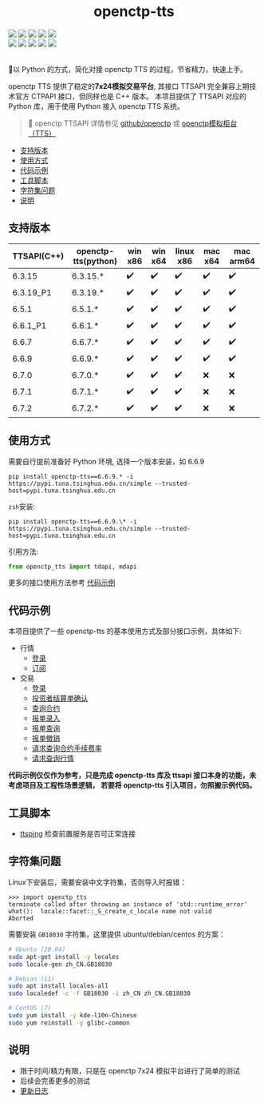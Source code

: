 <h1 align="center">openctp-tts</h1>

<div>
    <a href="#"><img src="https://flat.badgen.net/badge/os/windows-x86/cyan?icon=windows" /></a>
    <a href="#"><img src="https://flat.badgen.net/badge/os/windows-x86_64/cyan?icon=windows" /></a>
    <a href="#"><img src="https://img.shields.io/badge/os-linux_x86_64-white?style=flat-square&logo=linux&logoColor=white&color=rgb(35%2C189%2C204)" /></a>
    <a href="#"><img src="https://flat.badgen.net/badge/os/macos-x86_64/cyan?icon=apple" /></a>
    <a href="#"><img src="https://flat.badgen.net/badge/os/macos-arm64/cyan?icon=apple" /></a>
</div>
<div>
    <a href="#"><img src="https://flat.badgen.net/badge/python/3.7|3.8|3.9|3.10|3.11|3.12/blue" /></a>
    <a href="https://pepy.tech/project/openctp-tts" ><img src="https://static.pepy.tech/badge/openctp-tts" /></a>
    <a href="#" ><img src="https://flat.badgen.net/badge/license/BSD-3/blue?" /></a>
    <a href="#" ><img src="https://flat.badgen.net/badge/test/pass/green?icon=github" /></a>
    <a href="#" ><img src="https://flat.badgen.net/badge/CI/success/green?icon=github" /></a>
</div>

<br>

:rocket:以 Python 的方式，简化对接 openctp TTS 的过程，节省精力，快速上手。

openctp TTS 提供了稳定的**7x24模拟交易平台**, 其接口 TTSAPI 完全兼容上期技术官方 CTPAPI 接口，但同样也是 C++ 版本。
本项目提供了 TTSAPI 对应的 Python 库，用于使用 Python 接入 openctp TTS 系统。

> :memo: openctp TTSAPI 详情参见 [github/openctp](https://github.com/openctp/openctp)
> 或 [openctp模拟柜台（TTS）](http://121.37.80.177:50080/Download.html)

* [支持版本](#支持版本)
* [使用方式](#使用方式)
* [代码示例](#代码示例)
* [工具脚本](#工具脚本)
* [字符集问题](#字符集问题)
* [说明](#说明)

## 支持版本

| TTSAPI(C++) | openctp-tts(python) | win x86            | win x64            | linux x86          | mac x64            | mac arm64          |
|-------------|---------------------|--------------------|--------------------|--------------------|--------------------|--------------------|
| 6.3.15      | 6.3.15.*            | :heavy_check_mark: | :heavy_check_mark: | :heavy_check_mark: | :heavy_check_mark: | :heavy_check_mark: |
| 6.3.19_P1   | 6.3.19.*            | :heavy_check_mark: | :heavy_check_mark: | :heavy_check_mark: | :heavy_check_mark: | :heavy_check_mark: |
| 6.5.1       | 6.5.1.*             | :heavy_check_mark: | :heavy_check_mark: | :heavy_check_mark: | :heavy_check_mark: | :heavy_check_mark: |
| 6.6.1_P1    | 6.6.1.*             | :heavy_check_mark: | :heavy_check_mark: | :heavy_check_mark: | :heavy_check_mark: | :heavy_check_mark: |
| 6.6.7       | 6.6.7.*             | :heavy_check_mark: | :heavy_check_mark: | :heavy_check_mark: | :heavy_check_mark: | :heavy_check_mark: |
| 6.6.9       | 6.6.9.*             | :heavy_check_mark: | :heavy_check_mark: | :heavy_check_mark: | :heavy_check_mark: | :heavy_check_mark: |
| 6.7.0       | 6.7.0.*             | :heavy_check_mark: | :heavy_check_mark: | :heavy_check_mark: | :x:                | :x:                |
| 6.7.1       | 6.7.1.*             | :heavy_check_mark: | :heavy_check_mark: | :heavy_check_mark: | :x:                | :x:                |
| 6.7.2       | 6.7.2.*             | :heavy_check_mark: | :heavy_check_mark: | :heavy_check_mark: | :x:                | :x:                |

## 使用方式

需要自行提前准备好 Python 环境, 选择一个版本安装，如 6.6.9

```shell
pip install openctp-tts==6.6.9.* -i https://pypi.tuna.tsinghua.edu.cn/simple --trusted-host=pypi.tuna.tsinghua.edu.cn
```

`zsh`安装:

```shell
pip install openctp-tts==6.6.9.\* -i https://pypi.tuna.tsinghua.edu.cn/simple --trusted-host=pypi.tuna.tsinghua.edu.cn
```

引用方法:

```python 
from openctp_tts import tdapi, mdapi
```

更多的接口使用方法参考 [代码示例](#代码示例)

## 代码示例

本项目提供了一些 openctp-tts 的基本使用方式及部分接口示例，具体如下:

- 行情
    - [登录](demo/md_login.py)
    - [订阅](demo/md_subscribe.py)
- 交易
    - [登录](demo/td_login.py)
    - [投资者结算单确认](demo/td_settlement.py)
    - [查询合约](demo/td_qry_instrument.py)
    - [报单录入](demo/td_order_insert.py)
    - [报单查询](demo/td_order_query.py)
    - [报单撤销](demo/td_order_cancel.py)
    - [请求查询合约手续费率](demo/td_qry_instrument_commission_rate.py)
    - [请求查询行情](demo/td_qry_depth_market_data.py)

**代码示例仅仅作为参考，只是完成 openctp-tts 库及 ttsapi 接口本身的功能，未考虑项目及工程性场景逻辑，
若要将 openctp-tts 引入项目，勿照搬示例代码。**

## 工具脚本

- [ttsping](tools/ttsping.py) 检查前置服务是否可正常连接

## 字符集问题

Linux下安装后，需要安装中文字符集，否则导入时报错：

```text
>>> import openctp_tts
terminate called after throwing an instance of 'std::runtime_error'
what():  locale::facet::_S_create_c_locale name not valid
Aborted
```

需要安装 `GB18030` 字符集，这里提供 ubuntu/debian/centos 的方案：

```bash
# Ubuntu (20.04)
sudo apt-get install -y locales
sudo locale-gen zh_CN.GB18030

# Debian (11)
sudo apt install locales-all
sudo localedef -c -f GB18030 -i zh_CN zh_CN.GB18030

# CentOS (7)
sudo yum install -y kde-l10n-Chinese
sudo yum reinstall -y glibc-common
```

## 说明

- 限于时间/精力有限，只是在 openctp 7x24 模拟平台进行了简单的测试
- 后续会完善更多的测试
- [更新日志](CHANGELOG.md)
